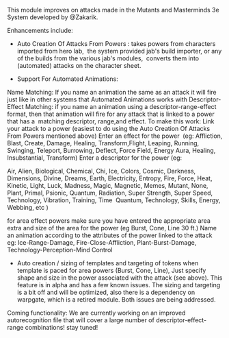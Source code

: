 This module improves on attacks made in the Mutants and Masterminds 3e System developed by @Zakarik.

Enhancements include:

- Auto Creation Of Attacks From Powers : takes powers from characters imported from hero lab,  the system provided jab's build importer, or any of the builds from the various jab's modules,  converts them into (automated) attacks on the character sheet. 

- Support For Automated Animations:

Name Matching: If you name an animation the same as an attack it will fire just like in other systems that Automated Animations works with
Descriptor-Effect Matching: if you name an animation using a descriptor-range-effect format, then that animation will fire for any attack that is linked to a power that has a  matching descriptor, range,and effect. To make this work:
Link your attack to a power (easiest to do using the Auto Creation Of Attacks From Powers mentioned above)
Enter an effect for the power  (eg: Affliction, Blast, Create, Damage, Healing, Transform,Flight, Leaping, Running, Swinging, Teleport, Burrowing, Deflect, Force Field, Energy Aura, Healing, Insubstantial, Transform)
Enter a descriptor for the power (eg:

Air, Alien, Biological, Chemical, Chi, Ice, Colors, Cosmic, Darkness, Dimensions, Divine, Dreams, Earth, Electricity, Entropy, Fire, Force, Heat, Kinetic, Light, Luck, Madness, Magic, Magnetic, Memes, Mutant, None, Plant, Primal, Psionic, Quantum, Radiation, Super Strength, Super Speed, Technology, Vibration, Training, Time  Quantum, Technology, Skills, Energy, Webbing, etc )

for area effect powers make sure you have entered the appropriate area extra and size of the area for the power (eg Burst, Cone, Line 30 ft.)
Name an animation according to the attributes of the power linked to the attack eg: Ice-Range-Damage, Fire-Close-Affliction, Plant-Burst-Damage, Technology-Perception-Mind Control

- Auto creation / sizing of templates and targeting of tokens when template is paced for area powers (Burst, Cone, Line), Just specify shape and size in the power associated with the attack (see above). This feature is in alpha and has a few known issues. The sizing and targeting is a bit off and will be optimized, also there is a dependency on warpgate, which is a retired module. Both issues are being addressed.

Coming functionality: We are currently working on an improved autorecognition file that will cover a large number of descriptor-effect-range combinations! stay tuned!
